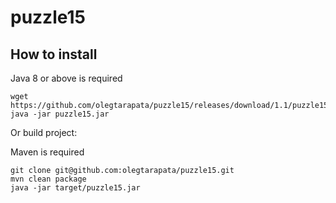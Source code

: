 # puzzle15

## How to install

Java 8 or above is required
```
wget https://github.com/olegtarapata/puzzle15/releases/download/1.1/puzzle15.jar
java -jar puzzle15.jar
```

Or build project:

Maven is required
```
git clone git@github.com:olegtarapata/puzzle15.git
mvn clean package
java -jar target/puzzle15.jar
```
